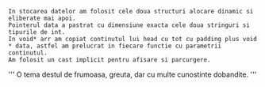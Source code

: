     In stocarea datelor am folosit cele doua structuri alocare dinamic si eliberate mai apoi.
    Pointerul data a pastrat cu dimensiune exacta cele doua stringuri si tipurile de int.
    In void* arr am copiat continutul lui head cu tot cu padding plus void * data, astfel am prelucrat in fiecare functie cu parametrii continutul.
    Am folosit un cast implicit pentru afisare si parcurgere.

''' O tema destul de frumoasa, greuta, dar cu multe cunostinte dobandite.
'''
